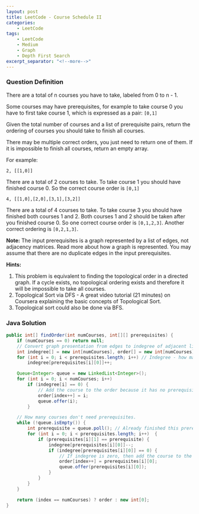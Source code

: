 ```yaml
---
layout: post
title: LeetCode - Course Schedule II
categories:
    - LeetCode
tags:
    - LeetCode
    - Medium
    - Graph
    - Depth First Search
excerpt_separator: "<!--more-->"
---
```


### Question Definition
There are a total of n courses you have to take, labeled from 0 to n - 1.

Some courses may have prerequisites, for example to take course 0 you have to first take course 1, which is expressed as a pair: `[0,1]`

Given the total number of courses and a list of prerequisite pairs, return the ordering of courses you should take to finish all courses.

There may be multiple correct orders, you just need to return one of them. If it is impossible to finish all courses, return an empty array.
<!--more-->
For example:
```
2, [[1,0]]
```
There are a total of 2 courses to take. To take course 1 you should have finished course 0. So the correct course order is `[0,1]`

```
4, [[1,0],[2,0],[3,1],[3,2]]
```
There are a total of 4 courses to take. To take course 3 you should have finished both courses 1 and 2. Both courses 1 and 2 should be taken after you finished course 0. So one correct course order is `[0,1,2,3]`. Another correct ordering is `[0,2,1,3]`.

**Note:**
The input prerequisites is a graph represented by a list of edges, not adjacency matrices. Read more about how a graph is represented.
You may assume that there are no duplicate edges in the input prerequisites.

**Hints:**
1. This problem is equivalent to finding the topological order in a directed graph. If a cycle exists, no topological ordering exists and therefore it will be impossible to take all courses.
2. Topological Sort via DFS - A great video tutorial (21 minutes) on Coursera explaining the basic concepts of Topological Sort.
3. Topological sort could also be done via BFS.
### Java Solution
```java
public int[] findOrder(int numCourses, int[][] prerequisites) {
    if (numCourses == 0) return null;
    // Convert graph presentation from edges to indegree of adjacent list.
    int indegree[] = new int[numCourses], order[] = new int[numCourses], index = 0;
    for (int i = 0; i < prerequisites.length; i++) // Indegree - how many prerequisites are needed.
        indegree[prerequisites[i][0]]++;

    Queue<Integer> queue = new LinkedList<Integer>();
    for (int i = 0; i < numCourses; i++)
        if (indegree[i] == 0) {
            // Add the course to the order because it has no prerequisites.
            order[index++] = i;
            queue.offer(i);
        }

    // How many courses don't need prerequisites.
    while (!queue.isEmpty()) {
        int prerequisite = queue.poll(); // Already finished this prerequisite course.
        for (int i = 0; i < prerequisites.length; i++)  {
            if (prerequisites[i][1] == prerequisite) {
                indegree[prerequisites[i][0]]--;
                if (indegree[prerequisites[i][0]] == 0) {
                    // If indegree is zero, then add the course to the order.
                    order[index++] = prerequisites[i][0];
                    queue.offer(prerequisites[i][0]);
                }
            }
        }
    }

    return (index == numCourses) ? order : new int[0];
}
```